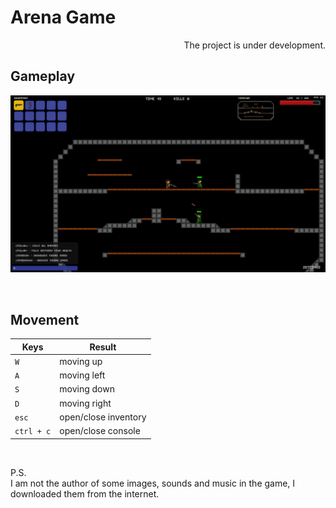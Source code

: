 # Arena Game

<p align="right">The project is under development.</p>

## Gameplay
![image](/Preview/gameplay1.jpg)

<br>

## Movement
|Keys        |Result                |
|------------|----------------------|
|`W`         |moving up             |
|`A`         |moving left           |
|`S`         |moving down           |
|`D`         |moving right          |
|`esc`       |open/close inventory  |
|`ctrl + c`  |open/close console    |


<br>

P.S. <br>
I am not the author of some images, sounds and music in the game, I downloaded them from the internet.
